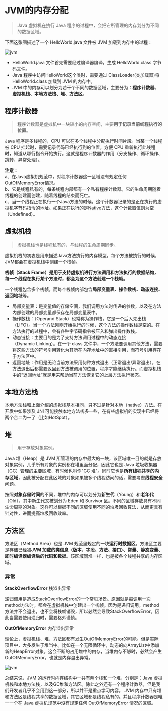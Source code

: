 # JVM的内存分配

> Java 虚拟机在执行 Java 程序的过程中，会把它所管理的内存划分为不同的数据区域。

下面这张图描述了一个 HelloWorld.java 文件被 JVM 加载到内存中的过程：

![jvm](https://img.upyun.zzming.cn/android/jvm_fp.png)

* HelloWorld.java 文件首先需要经过编译器编译，生成 HelloWorld.class 字节码文件。  
* Java 程序中访问HelloWorld这个类时，需要通过 ClassLoader(类加载器)将HelloWorld.class 加载到 JVM 的内存中。  
* JVM 中的内存可以划分为若干个不同的数据区域，主要分为：**程序计数器、虚拟机栈、本地方法栈、堆、方法区**。  

## 程序计数器

> 程序计数器是虚拟机中一块较小的内存空间，主要**用于记录当前线程执行的位置**。

Java 程序是多线程的，CPU 可以在多个线程中分配执行时间片段。当某一个线程被 CPU 挂起时，需要记录代码已经执行到的位置，方便 CPU 重新执行此线程时，知道从哪行指令开始执行。这就是程序计数器的作用（分支操作、循环操作、跳转、异常处理）。

**注意：**  
a、在Java虚拟机规范中，对程序计数器这一区域没有规定任何OutOfMemoryError情况。  
b、它是线程私有的，每条线程内部都有一个私有程序计数器。它的生命周期随着线程的创建而创建，随着线程的结束而死亡。  
c、当一个线程正在执行一个Java方法的时候，这个计数器记录的是正在执行的虚拟机字节码指令的地址。如果正在执行的是Native方法，这个计数器值则为空（Undefined）。  

## 虚拟机栈

> 虚拟机栈也是线程私有的，与线程的生命周期同步。

虚拟机栈的初衷是用来描述Java方法执行的内存模型，每个方法被执行的时候，JVM都会在虚拟机栈中创建一个栈帧。

**栈帧（Stack Frame）是用于支持虚拟机进行方法调用和方法执行的数据结构，每一个线程在执行某个方法时，都会为这个方法创建一个栈帧。**  

一个线程包含多个栈帧，而每个栈帧内部包含**局部变量表、操作数栈、动态连接、返回地址**等。  

* 局部变量表：是变量值的存储空间，我们调用方法时传递的参数，以及在方法内部创建的局部变量都保存在局部变量表中。  
* 操作数栈：（Operand Stack）也常称为操作栈，它是一个后入先出栈（LIFO）。当一个方法刚刚开始执行的时候，这个方法的操作数栈是空的。在方法执行的过程中，会有各种字节码指令被压入和弹出操作数栈。  
* 动态链接：主要目的是为了支持方法调用过程中的动态连接（Dynamic Linking）。在一个 class 文件中，一个方法要调用其他方法，需要将这些方法的符号引用转化为其所在内存地址中的直接引用，而符号引用存在于方法区中。  
* 返回地址：作用是无论当前方法采用何种方式退出（正常退出/异常退出），在方法退出后都需要返回到方法被调用的位置，程序才能继续执行。而虚拟机栈中的“返回地址”就是用来帮助当前方法恢复它的上层方法执行状态。

## 本地方法栈

本地方法栈和上面介绍的虚拟栈基本相同，只不过是针对本地（native）方法。在开发中如果涉及 JNI 可能接触本地方法栈多一些，在有些虚拟机的实现中已经将两个合二为一了（比如HotSpot）。

## 堆

> 用于存放对象实例。

Java 堆（Heap）是 JVM 所管理的内存中最大的一块，该区域唯一目的就是存放对象实例，几乎所有对象的实例都在堆里面分配，因此它也是 Java 垃圾收集器（GC）管理的主要区域，有时候也叫作"GC 堆"。同时它也是**所有线程共享的内存区域**，因此被分配在此区域的对象如果被多个线程访问的话，需要考虑**线程安全**问题。

按照**对象存储时间**的不同，堆中的内存可以划分为**新生代**（Young）和**老年代**（Old），其中新生代又被划分为 Eden 和 Survivor 区。不同的区域存放具有不同生命周期的对象。这样可以根据不同的区域使用不同的垃圾回收算法，从而更具有针对性，进而提高垃圾回收效率。

## 方法区

方法区（Method Area）也是 JVM 规范里规定的一块**运行时数据区**。方法区主要是存储已经被**JVM 加载的类信息（版本、字段、方法、接口）、常量、静态变量、即时编译器编译后的代码和数据**。该区域同堆一样，也是被各个线程共享的内存区域。

### 异常

**StackOverflowError** 栈溢出异常

递归调用是造成StackOverflowError的一个常见场景。原因就是每调用一次method方法时，都会在虚拟机栈中创建出一个栈帧。因为是递归调用，method方法并不会退出，也不会将栈帧销毁，所以必然会导致StackOverflowError。因此当需要使用递归时，需要格外谨慎。

**OutOfMemoryError** 内存溢出异常

理论上，虚拟机栈、堆、方法区都有发生OutOfMemoryError的可能。但是实际项目中，大多发生于堆当中。比如在一个无限循环中，动态的向ArrayList中添加新的HeapError对象。这会不断的占用堆中的内存，当堆内存不够时，必然会产生OutOfMemoryError，也就是内存溢出异常。

![jvm](https://img.upyun.zzming.cn/android/jvm_ing.png)

总结来说，JVM 的运行时内存结构中一共有两个栈和一个堆，分别是：Java 虚拟机栈和本地方法栈，以及GC堆和方法区。除此之外还有一个程序计数器，但是我们开发者几乎不会用到这一部分，所以并不是重点学习内容。 JVM 内存中只有堆和方法区是线程共享的数据区域，其它区域都是线程私有的。并且程序计数器是唯一一个在 Java 虚拟机规范中没有规定任何 OutOfMemoryError 情况的区域。
